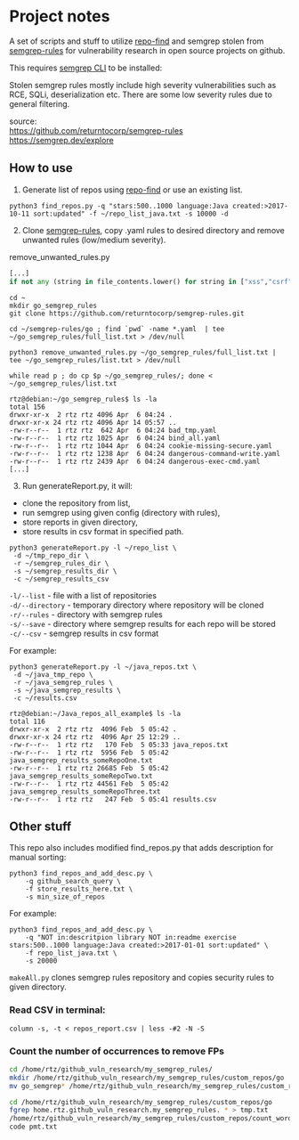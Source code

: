 # Project notes
A set of scripts and stuff to utilize [repo-find](https://github.com/jkob-sec/repo-find) and semgrep stolen from [semgrep-rules](https://github.com/returntocorp/semgrep-rules) for vulnerability research in  open source projects on github. 

This requires [semgrep CLI](https://semgrep.dev/docs/getting-started/) to be installed:

Stolen semgrep rules mostly include high severity vulnerabilities such as RCE, SQLi, deserialization etc.
There are some low severity rules due to general filtering.

source: \
https://github.com/returntocorp/semgrep-rules \
https://semgrep.dev/explore
## How to use
1. Generate list of repos using [repo-find](https://github.com/jkob-sec/repo-find) or use an existing list.

```console
python3 find_repos.py -q "stars:500..1000 language:Java created:>2017-10-11 sort:updated" -f ~/repo_list_java.txt -s 10000 -d
```

2. Clone [semgrep-rules](https://github.com/returntocorp/semgrep-rules), copy .yaml rules to desired directory and remove unwanted rules (low/medium severity).

remove_unwanted_rules.py
```python
[...]
if not any (string in file_contents.lower() for string in ["xss","csrf","redirect","category: correctness","category: best-practice","this rule has been deprecated","improper encoding or escaping of output"]):
```

```console
cd ~
mkdir go_semgrep_rules
git clone https://github.com/returntocorp/semgrep-rules.git

cd ~/semgrep-rules/go ; find `pwd` -name *.yaml  | tee ~/go_semgrep_rules/full_list.txt > /dev/null

python3 remove_unwanted_rules.py ~/go_semgrep_rules/full_list.txt | tee ~/go_semgrep_rules/list.txt > /dev/null

while read p ; do cp $p ~/go_semgrep_rules/; done < ~/go_semgrep_rules/list.txt

rtz@debian:~/go_semgrep_rules$ ls -la 
total 156
drwxr-xr-x  2 rtz rtz 4096 Apr  6 04:24 .
drwxr-xr-x 24 rtz rtz 4096 Apr 14 05:57 ..
-rw-r--r--  1 rtz rtz  642 Apr  6 04:24 bad_tmp.yaml
-rw-r--r--  1 rtz rtz 1025 Apr  6 04:24 bind_all.yaml
-rw-r--r--  1 rtz rtz 1044 Apr  6 04:24 cookie-missing-secure.yaml
-rw-r--r--  1 rtz rtz 1238 Apr  6 04:24 dangerous-command-write.yaml
-rw-r--r--  1 rtz rtz 2439 Apr  6 04:24 dangerous-exec-cmd.yaml
[...]
```

3. Run generateReport.py, it will:
- clone the repository from list,
- run semgrep using given config (directory with rules),
- store reports in given directory,
- store results in csv format in specified path.

```console
python3 generateReport.py -l ~/repo_list \
 -d ~/tmp_repo_dir \
 -r ~/semgrep_rules_dir \
 -s ~/semgrep_results_dir \
 -c ~/semgrep_results_csv
```
`-l/--list` - file with a list of repositories \
`-d/--directory` - temporary directory where repository will be cloned \
`-r/--rules` - directory with semgrep rules  \
`-s/--save` - directory where semgrep results for each repo will be stored \
`-c/--csv` - semgrep results in csv format

For example:
```console
python3 generateReport.py -l ~/java_repos.txt \ 
 -d ~/java_tmp_repo \
 -r ~/java_semgrep_rules \
 -s ~/java_semgrep_results \
 -c ~/results.csv
```
```console
rtz@debian:~/Java_repos_all_example$ ls -la 
total 116
drwxr-xr-x  2 rtz rtz  4096 Feb  5 05:42 .
drwxr-xr-x 24 rtz rtz  4096 Apr 25 12:29 ..
-rw-r--r--  1 rtz rtz   170 Feb  5 05:33 java_repos.txt
-rw-r--r--  1 rtz rtz  5956 Feb  5 05:42 java_semgrep_results_someRepoOne.txt
-rw-r--r--  1 rtz rtz 26685 Feb  5 05:42 java_semgrep_results_someRepoTwo.txt
-rw-r--r--  1 rtz rtz 44561 Feb  5 05:42 java_semgrep_results_someRepoThree.txt
-rw-r--r--  1 rtz rtz   247 Feb  5 05:41 results.csv
```

## Other stuff

This repo also includes modified find_repos.py that adds description for manual sorting:
```console
python3 find_repos_and_add_desc.py \
    -q github_search_query \
    -f store_results_here.txt \
    -s min_size_of_repos
```

For example:
```console
python3 find_repos_and_add_desc.py \
    -q "NOT in:descritpion library NOT in:readme exercise stars:500..1000 language:Java created:>2017-01-01 sort:updated" \
    -f repo_list_java.txt \
    -s 20000
```

`makeAll.py` clones semgrep rules repository and copies security rules to given directory.

### Read CSV in terminal:
```
column -s, -t < repos_report.csv | less -#2 -N -S 
```


### Count the number of occurrences to remove FPs
```bash
cd /home/rtz/github_vuln_research/my_semgrep_rules/
mkdir /home/rtz/github_vuln_research/my_semgrep_rules/custom_repos/go
mv go_semgrep* /home/rtz/github_vuln_research/my_semgrep_rules/custom_repos/go

cd /home/rtz/github_vuln_research/my_semgrep_rules/custom_repos/go
fgrep home.rtz.github_vuln_research.my_semgrep_rules. * > tmp.txt
/home/rtz/github_vuln_research/my_semgrep_rules/custom_repos/count_words.sh tmp.txt > pmt.txt 
code pmt.txt
```